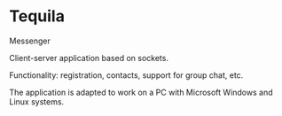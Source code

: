 # Tequila
Messenger

Client-server application based on sockets.

Functionality: registration, contacts, support for group chat, etc.

The application is adapted to work on a PC with Microsoft Windows and Linux systems.
